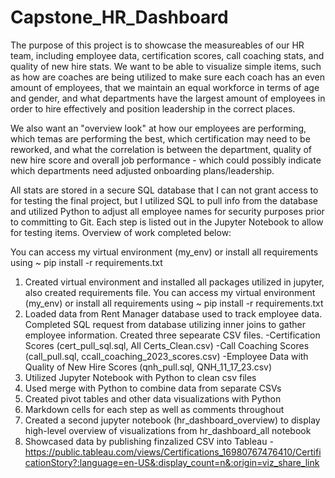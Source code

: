 # Capstone_HR_Dashboard

The purpose of this project is to showcase the measureables of our HR team, including employee data, certification scores, call coaching stats, and quality of new hire stats. We want to be able to visualize simple items, such as how are coaches are being utilized to make sure each coach has an even amount of employees, that we maintain an equal workforce in terms of age and gender, and what departments have the largest amount of employees in order to hire effectively and position leadership in the correct places. 

We also want an "overview look" at how our employees are performing, which temas are performing the best, which certification may need to be reworked, and what the correlation is between the department, quality of new hire score and overall job performance - which could possibly indicate which departments need adjusted onboarding plans/leadership.

All stats are stored in a secure SQL database that I can not grant access to for testing the final project, but I utilized SQL to pull info from the database and utilized Python to adjust all employee names for security purposes prior to committing to Git. Each step is listed out in the Jupyter Notebook to allow for testing items. Overview of work completed below:

You can access my virtual environment (my_env) or install all requirements using ~ pip install -r requirements.txt


1. Created virtual environment and installed all packages utilized in jupyter, also created requirements file. You can access my virtual environment (my_env) or install all requirements using ~ pip install -r requirements.txt
2. Loaded data from Rent Manager database used to track employee data. Completed SQL request from database utilizing inner joins to gather employee information. Created three sepearate CSV files. 
	-Certification Scores (cert_pull_sql.sql, All Certs_Clean.csv)
	-Call Coaching Scores (call_pull.sql, ccall_coaching_2023_scores.csv)
	-Employee Data with Quality of New Hire Scores (qnh_pull.sql, QNH_11_17_23.csv)
3. Utilized Jupyter Notebook with Python to clean csv files
4. Used merge with Python to combine data from separate CSVs
5. Created pivot tables and other data visualizations with Python
6. Markdown cells for each step as well as comments throughout
7. Created a second jupyter notebook (hr_dashboard_overview) to display high-level overview of visualizations from hr_dashboard_all notebook
8. Showcased data by publishing finzalized CSV into Tableau
		-https://public.tableau.com/views/Certifications_16980767476410/CertificationStory?:language=en-US&:display_count=n&:origin=viz_share_link




